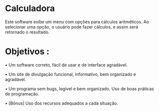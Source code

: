 # Calculadora

Este software exibe um menu com opções para cálculos aritméticos. Ao selecionar uma opção, o usuário pode fazer cálculos, e assim será retornado o resultado.

# Objetivos :

 • Um software correto, fácil de usar e de interface agradável. 

 • Um site de divulgação funcional, informativo, bem organizado e agradável.

 • Um programa sem bugs, legível e bem organizado. Uso de boas práticas de programação.

 • [Bônus] Uso dos recursos adequados a cada situação.
